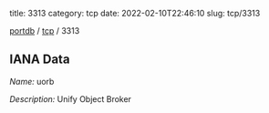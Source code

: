 title: 3313
category: tcp
date: 2022-02-10T22:46:10
slug: tcp/3313

[portdb](/) / [tcp](/category/tcp.html) / 3313


## IANA Data

_Name:_ uorb

_Description:_ Unify Object Broker

